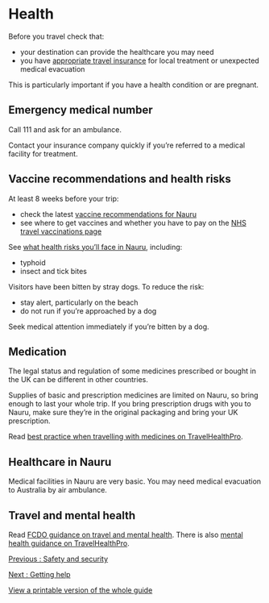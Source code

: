 # Health

Before you travel check that:

* your destination can provide the healthcare you may need
* you have [appropriate travel insurance](https://www.gov.uk/guidance/foreign-travel-insurance) for local treatment or unexpected medical evacuation

This is particularly important if you have a health condition or are pregnant.

## Emergency medical number

Call 111 and ask for an ambulance.

Contact your insurance company quickly if you’re referred to a medical facility for treatment.

## Vaccine recommendations and health risks

At least 8 weeks before your trip:

* check the latest [vaccine recommendations for Nauru](https://travelhealthpro.org.uk/country/158/nauru#Vaccine_Recommendations)
* see where to get vaccines and whether you have to pay on the [NHS travel vaccinations page](https://www.nhs.uk/conditions/travel-vaccinations/)

See [what health risks you’ll face in Nauru](https://travelhealthpro.org.uk/country/158/nauru), including:

* typhoid
* insect and tick bites

Visitors have been bitten by stray dogs. To reduce the risk:

* stay alert, particularly on the beach
* do not run if you’re approached by a dog

Seek medical attention immediately if you’re bitten by a dog.

## Medication

The legal status and regulation of some medicines prescribed or bought in the UK can be different in other countries.

Supplies of basic and prescription medicines are limited on Nauru, so bring enough to last your whole trip. If you bring prescription drugs with you to Nauru, make sure they’re in the original packaging and bring your UK prescription.

Read [best practice when travelling with medicines on TravelHealthPro](https://travelhealthpro.org.uk/factsheet/43/medicines-abroad).

## Healthcare in Nauru

Medical facilities in Nauru are very basic. You may need medical evacuation to Australia by air ambulance.

## Travel and mental health

Read [FCDO guidance on travel and mental health](https://www.gov.uk/guidance/foreign-travel-advice-for-people-with-mental-health-issues). There is also [mental health guidance on TravelHealthPro](https://travelhealthpro.org.uk/factsheet/85/travelling-with-mental-health-conditions).

[Previous
:
Safety and security](/foreign-travel-advice/nauru/safety-and-security)

[Next
:
Getting help](/foreign-travel-advice/nauru/getting-help)

[View a printable version of the whole guide](/foreign-travel-advice/nauru/print)